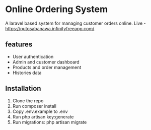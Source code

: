 # Online Ordering System

A laravel based system for managing customer orders online.
Live - https://putosabanawa.infinityfreeapp.com/
## features

-   User authentication
-   Admin and customer dashboard
-   Products and order management
-   Histories data

## Installation

1. Clone the repo
2. Run composer install
3. Copy .env.example to .env
4. Run php artisan key:generate
5. Run migrations: php artisan migrate

